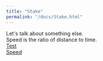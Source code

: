 ```yaml
---
title: "Stake"
permalink: "/docs/Stake.html"
---
```


Let's talk about something else.  
Speed is the ratio of distance to time.  
[Test](./Test.md)  
[Speed](./Speed.md)  
  
